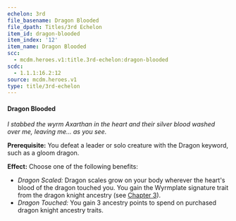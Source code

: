 ```yaml
---
echelon: 3rd
file_basename: Dragon Blooded
file_dpath: Titles/3rd Echelon
item_id: dragon-blooded
item_index: '12'
item_name: Dragon Blooded
scc:
  - mcdm.heroes.v1:title.3rd-echelon:dragon-blooded
scdc:
  - 1.1.1:16.2:12
source: mcdm.heroes.v1
type: title/3rd-echelon
---
```


#### Dragon Blooded

*I stabbed the wyrm Axarthan in the heart and their silver blood washed over me, leaving me... as you see.*

**Prerequisite:** You defeat a leader or solo creature with the Dragon keyword, such as a gloom dragon.

**Effect:** Choose one of the following benefits:

- *Dragon Scaled:* Dragon scales grow on your body wherever the heart's blood of the dragon touched you. You gain the Wyrmplate signature trait from the dragon knight ancestry (see [Chapter 3](#page-35-0)).
- *Dragon Touched:* You gain 3 ancestry points to spend on purchased dragon knight ancestry traits.
